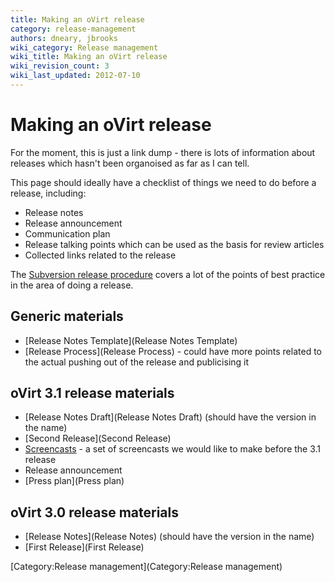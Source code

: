 ```yaml
---
title: Making an oVirt release
category: release-management
authors: dneary, jbrooks
wiki_category: Release management
wiki_title: Making an oVirt release
wiki_revision_count: 3
wiki_last_updated: 2012-07-10
---
```


# Making an oVirt release

For the moment, this is just a link dump - there is lots of information about releases which hasn't been organoised as far as I can tell.

This page should ideally have a checklist of things we need to do before a release, including:

*   Release notes
*   Release announcement
*   Communication plan
*   Release talking points which can be used as the basis for review articles
*   Collected links related to the release

The [Subversion release procedure](http://svn.apache.org/repos/asf/subversion/branches/scons-build-system/www/release-process.html) covers a lot of the points of best practice in the area of doing a release.

## Generic materials

*   [Release Notes Template](Release Notes Template)
*   [Release Process](Release Process) - could have more points related to the actual pushing out of the release and publicising it

## oVirt 3.1 release materials

*   [Release Notes Draft](Release Notes Draft) (should have the version in the name)
*   [Second Release](Second Release)
*   [Screencasts](Screencasts) - a set of screencasts we would like to make before the 3.1 release
*   Release announcement
*   [Press plan](Press plan)

## oVirt 3.0 release materials

*   [Release Notes](Release Notes) (should have the version in the name)
*   [First Release](First Release)

[Category:Release management](Category:Release management)
